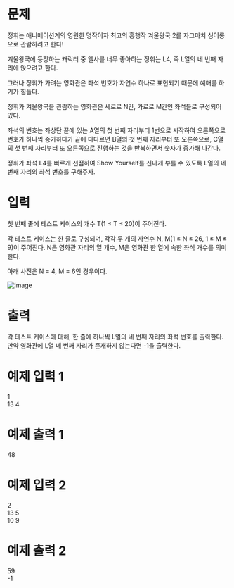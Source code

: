 # 문제
정휘는 애니메이션계의 영원한 명작이자 최고의 흥행작 겨울왕국 2를 자그마치 싱어롱으로 관람하려고 한다!

겨울왕국에 등장하는 캐릭터 중 엘사를 너무 좋아하는 정휘는 L4, 즉 L열의 네 번째 자리에 앉으려고 한다.

그러나 정휘가 가려는 영화관은 좌석 번호가 자연수 하나로 표현되기 때문에 예매를 하기가 힘들다.

정휘가 겨울왕국을 관람하는 영화관은 세로로 N칸, 가로로 M칸인 좌석들로 구성되어 있다. 

좌석의 번호는 좌상단 끝에 있는 A열의 첫 번째 자리부터 1번으로 시작하여 오른쪽으로 번호가 하나씩 증가하다가 끝에 다다르면 B열의 첫 번째 자리부터 또 오른쪽으로, C열의 첫 번째 자리부터 또 오른쪽으로 진행하는 것을 반복하면서 숫자가 증가해 나간다.

정휘가 좌석 L4를 빠르게 선점하여 Show Yourself를 신나게 부를 수 있도록 L열의 네 번째 자리의 좌석 번호를 구해주자.

# 입력
첫 번째 줄에 테스트 케이스의 개수 T(1 ≤ T ≤ 20)이 주어진다.

각 테스트 케이스는 한 줄로 구성되며, 각각 두 개의 자연수 N, M(1 ≤ N ≤ 26, 1 ≤ M ≤ 9)이 주어진다. N은 영화관 자리의 열 개수, M은 영화관 한 열에 속한 좌석 개수를 의미한다.

아래 사진은 N = 4, M = 6인 경우이다.

![image](https://user-images.githubusercontent.com/45219806/105002525-c9022800-5a74-11eb-8fd9-bad6e35af3ca.png)

# 출력
각 테스트 케이스에 대해, 한 줄에 하나씩 L열의 네 번째 자리의 좌석 번호를 출력한다. 만약 영화관에 L열 네 번째 자리가 존재하지 않는다면 -1을 출력한다.

# 예제 입력 1 
1  
13 4
# 예제 출력 1 
48
# 예제 입력 2 
2  
13 5  
10 9
# 예제 출력 2 
59  
-1
